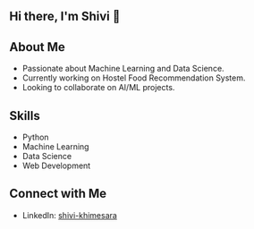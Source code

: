 ## Hi there, I'm Shivi 👋

## About Me
- Passionate about Machine Learning and Data Science.
- Currently working on Hostel Food Recommendation System.
- Looking to collaborate on AI/ML projects.

## Skills
- Python
- Machine Learning
- Data Science
- Web Development

## Connect with Me
- LinkedIn: [shivi-khimesara](https://www.linkedin.com/in/shivi-khimesara/)


